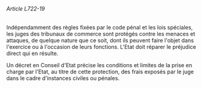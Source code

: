 ###### Article L722-19

Indépendamment des règles fixées par le code pénal et les lois spéciales, les juges des tribunaux de commerce sont protégés contre les menaces et attaques, de quelque nature que ce soit, dont ils peuvent faire l'objet dans l'exercice ou à l'occasion de leurs fonctions. L'Etat doit réparer le préjudice direct qui en résulte.

Un décret en Conseil d'Etat précise les conditions et limites de la prise en charge par l'Etat, au titre de cette protection, des frais exposés par le juge dans le cadre d'instances civiles ou pénales.


